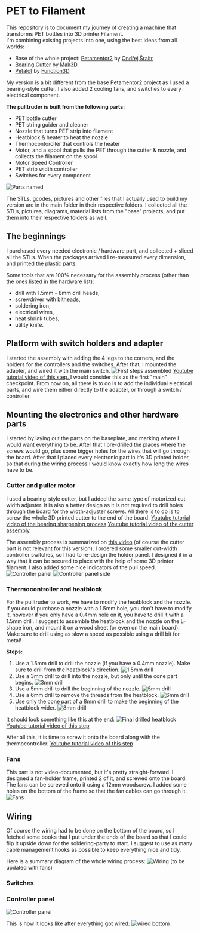 # PET to Filament
This repository is to document my journey of creating a machine that transforms PET bottles into 3D printer Filament.  
I'm combining existing projects into one, using the best ideas from all worlds:
- Base of the whole project: [Petamentor2](https://petamentor2.com/ "Petamentor2 project's website") by [Ondřej Šraitr](https://www.facebook.com/groups/594548605536945)
- [Bearing Cutter](https://www.youtube.com/watch?v=Mc2vt349XlI&ab_channel=MatthieuSAMSON) by [Mak3D](https://www.youtube.com/@-Mak3D) 
- [Petalot](https://github.com/function3d/petalot "Petalot project's Github page") by [Function3D](https://linktr.ee/function.3d) 

My version is a bit different from the base Petamentor2 project as I used a bearing-style cutter. I also added 2 cooling fans, and switches to every electrical component.


**The pulltruder is built from the following parts:**
- PET bottle cutter
- PET string guider and cleaner
- Nozzle that turns PET strip into filament
- Heatblock & heater to heat the nozzle
- Thermocontoroller that controls the heater
- Motor, and a spool that pulls the PET through the cutter & nozzle, and collects the filament on the spool
- Motor Speed Controller
- PET strip width controller
- Switches for every component

![Parts named](/03_images/final%20state.jpg) 

The STLs, gcodes, pictures and other files that I actually used to build my version are in the main folder in their respective folders.
I collected all the STLs, pictures, diagrams, material lists from the "base" projects, and put them into their respective folders as well.  

## The beginnings
I purchased every needed electronic / hardware part, and collected + sliced all the STLs. 
When the packages arrived I re-measured every dimension, and printed the plastic parts.

Some tools that are 100% necessary for the assembly process (other than the ones listed in the hardware list):
- drill with 1.5mm - 8mm drill heads,
- screwdriver with bitheads,
- soldering iron,
- electrical wires,
- heat shrink tubes,
- utility knife.

## Platform with switch holders and adapter
I started the assembly with adding the 4 legs to the corners, and the holders for the controllers and the switches.
After that, I mounted the adapter, and wired it with the main switch.
![First steps assembled](/03_images/01.png) 
[Youtube tutorial video of this step. ](https://www.youtube.com/watch?v=9QzTbSUWdYM&ab_channel=Ond%C5%99ej%C5%A0raitr) 
I would consider this as the first "main" checkpoint. From now on, all there is to do is to add the individual electrical parts, and wire them either directly to the adapter, or through a switch / controller. 

## Mounting the electronics and other hardware parts
I started by laying out the parts on the baseplate, and marking where I would want everything to be. After that I pre-drilled the places where the screws would go, plus some bigger holes for the wires that will go through the board.
After that I placed every electronic part in it's 3D printed holder, so that during the wiring process I would know exactly how long the wires have to be.
 
### Cutter and puller motor
I used a bearing-style cutter, but I added the same type of motorized cut-width adjuster. 
It is also a better design as it is not required to drill holes through the board for the width-adjuster screws. All there is to do is to screw the whole 3D printed cutter to the end of the board.
[Youtube tutorial video of the bearing sharpening process](https://www.youtube.com/watch?v=eTBnhKWMYQk&ab_channel=Function.3d) 
[Youtube tutorial video of the cutter assembly](https://www.youtube.com/watch?v=Mc2vt349XlI&ab_channel=MatthieuSAMSON) 

The assembly process is summarized on [this video](https://youtu.be/2e_wMAU6v-k?t=132) (of course the cutter part is not relevant for this version). 
I ordered some smaller cut-width controller switches, so I had to re-design the holder panel. I designed it in a way that it can be secured to place with the help of some 3D printer filament. I also added some nice indicators of the pull speed.
![Controller panel](/03_images/controller%20panel.jpg) ![Controller panel side](/03_images/controller%20panel%20side.jpg) 

### Thermocontroller and heatblock 
For the pulltruder to work, we have to modify the heatblock and the nozzle.
If you could purchase a nozzle with a 1.5mm hole, you don't have to modify it, however if you only have a 0.4mm hole on it, you have to drill it with a 1.5mm drill.
I suggest to assemble the heatblock and the nozzle on the L-shape iron, and mount it on a wood sheet (or even on the main board).
Make sure to drill using as slow a speed as possible using a drill bit for metal!

**Steps:**
1. Use a 1.5mm drill to drill the nozzle (if you have a 0.4mm nozzle). Make sure to drill from the heatblock's direction. 
![1.5mm drill](/03_images/1.5mm%20drill.jpg) 
2. Use a 3mm drill to drill into the nozzle, but only until the cone part begins. 
![3mm drill](/03_images/3mm%20drill.jpg) 
3. Use a 5mm drill to drill the beginning of the nozzle. 
![5mm drill](/03_images/5mm%20drill.jpg) 
4. Use a 6mm drill to remove the threads from the heatblock. 
![6mm drill](/03_images/6mm%20drill.jpg) 
5. Use only the cone part of a 8mm drill to make the beginning of the heatblock wider. 
![8mm drill](/03_images/8mm%20drill.jpg) 

It should look something like this at the end: 
![Final drilled heatblock](/03_images/final%20drilled%20heatblock.jpg) 
[Youtube tutorial video of this step](https://www.youtube.com/watch?v=WH65QqU2NoA&ab_channel=Ond%C5%99ej%C5%A0raitr) 

After all this, it is time to screw it onto the board along with the thermocontroller. 
[Youtube tutorial video of this step](https://www.youtube.com/watch?v=RYWRElXa6Fs&ab_channel=Ond%C5%99ej%C5%A0raitr) 

### Fans 
This part is not video-documented, but it's pretty straight-forward. 
I designed a fan-holder frame, printed 2 of it, and screwed onto the board. The fans can be screwed onto it using a 12mm woodscrew. 
I added some holes on the bottom of the frame so that the fan cables can go through it. 
![Fans](/03_images/fans.jpg) 

## Wiring
Of course the wiring had to be done on the bottom of the board, so I fetched some books that I put under the ends of the board so that I could flip it upside down for the soldering-party to start. 
I suggest to use as many cable management hooks as possible to keep everything nice and tidy.

Here is a summary diagram of the whole wiring process: 
![Wiring](/03_images/Wiring-diagram.png) 
(to be updated with fans)

### Switches

### Controller panel
![Controller panel](/03_images/controller%20panel%20wiring.jpg) 

This is how it looks like after everything got wired: 
![wired bottom](/03_images/final%20state%20bottom%20view.jpg)  
